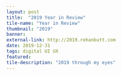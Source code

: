 ```yaml
---
layout: post
title:  "2019 Year in Review"
tile-name: "Year in Review"
thumbnail: "2019"
banner:
external-link: http://2019.rehanbutt.com
date: 2019-12-31
tags: digital UI UX
featured:
tile-description: "2019 through my eyes"
---
```

